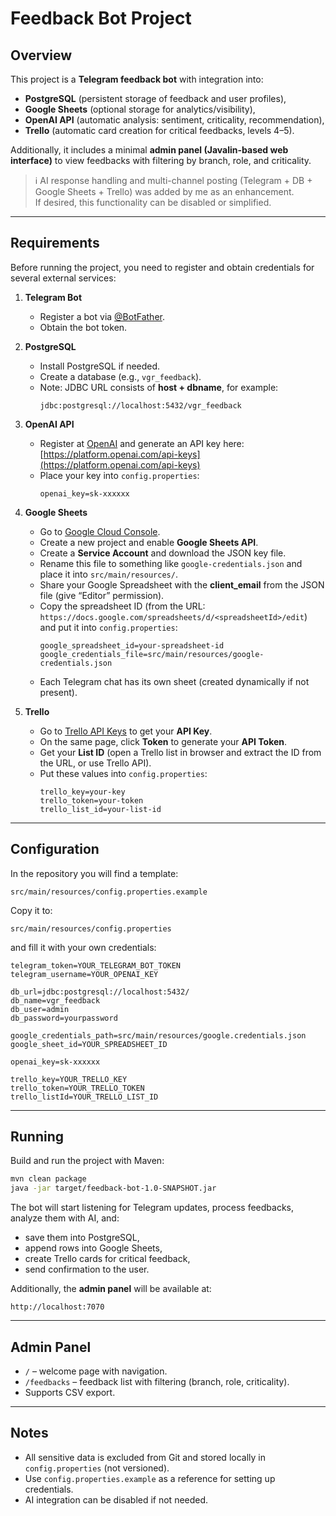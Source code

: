 # Feedback Bot Project

## Overview
This project is a **Telegram feedback bot** with integration into:
- **PostgreSQL** (persistent storage of feedback and user profiles),
- **Google Sheets** (optional storage for analytics/visibility),
- **OpenAI API** (automatic analysis: sentiment, criticality, recommendation),
- **Trello** (automatic card creation for critical feedbacks, levels 4–5).

Additionally, it includes a minimal **admin panel (Javalin-based web interface)** to view feedbacks with filtering by branch, role, and criticality.

> ℹ️ AI response handling and multi-channel posting (Telegram + DB + Google Sheets + Trello) was added by me as an enhancement.  
> If desired, this functionality can be disabled or simplified.

---

## Requirements
Before running the project, you need to register and obtain credentials for several external services:

1. **Telegram Bot**
    - Register a bot via [@BotFather](https://t.me/BotFather).
    - Obtain the bot token.


2. **PostgreSQL**
    - Install PostgreSQL if needed.
    - Create a database (e.g., `vgr_feedback`).
    - Note: JDBC URL consists of **host + dbname**, for example:
      ```
      jdbc:postgresql://localhost:5432/vgr_feedback
      ```
3. **OpenAI API**
    - Register at [OpenAI](https://platform.openai.com/) and generate an API key here:  
      [https://platform.openai.com/api-keys](https://platform.openai.com/api-keys)
    - Place your key into `config.properties`:
      ```
      openai_key=sk-xxxxxx
      ```
4. **Google Sheets**
    - Go to [Google Cloud Console](https://console.cloud.google.com/).
    - Create a new project and enable **Google Sheets API**.
    - Create a **Service Account** and download the JSON key file.
    - Rename this file to something like `google-credentials.json` and place it into `src/main/resources/`.
    - Share your Google Spreadsheet with the **client_email** from the JSON file (give “Editor” permission).
    - Copy the spreadsheet ID (from the URL: `https://docs.google.com/spreadsheets/d/<spreadsheetId>/edit`)  
     and put it into `config.properties`:
      ```
      google_spreadsheet_id=your-spreadsheet-id
      google_credentials_file=src/main/resources/google-credentials.json
      ```
    - Each Telegram chat has its own sheet (created dynamically if not present).


5. **Trello**
    - Go to [Trello API Keys](https://trello.com/app-key) to get your **API Key**.
    - On the same page, click **Token** to generate your **API Token**.
    - Get your **List ID** (open a Trello list in browser and extract the ID from the URL, or use Trello API).
    - Put these values into `config.properties`:
      ```
      trello_key=your-key
      trello_token=your-token
      trello_list_id=your-list-id
      ```

---

## Configuration
In the repository you will find a template:

```
src/main/resources/config.properties.example
```

Copy it to:

```
src/main/resources/config.properties
```

and fill it with your own credentials:

```properties
telegram_token=YOUR_TELEGRAM_BOT_TOKEN
telegram_username=YOUR_OPENAI_KEY

db_url=jdbc:postgresql://localhost:5432/
db_name=vgr_feedback
db_user=admin
db_password=yourpassword

google_credentials_path=src/main/resources/google.credentials.json
google_sheet_id=YOUR_SPREADSHEET_ID

openai_key=sk-xxxxxx

trello_key=YOUR_TRELLO_KEY
trello_token=YOUR_TRELLO_TOKEN
trello_listId=YOUR_TRELLO_LIST_ID
```

---

## Running
Build and run the project with Maven:

```bash
mvn clean package
java -jar target/feedback-bot-1.0-SNAPSHOT.jar
```

The bot will start listening for Telegram updates, process feedbacks, analyze them with AI, and:
- save them into PostgreSQL,
- append rows into Google Sheets,
- create Trello cards for critical feedback,
- send confirmation to the user.

Additionally, the **admin panel** will be available at:

```
http://localhost:7070
```

---

## Admin Panel
- `/` – welcome page with navigation.
- `/feedbacks` – feedback list with filtering (branch, role, criticality).
- Supports CSV export.

---

## Notes
- All sensitive data is excluded from Git and stored locally in `config.properties` (not versioned).
- Use `config.properties.example` as a reference for setting up credentials.
- AI integration can be disabled if not needed.  
